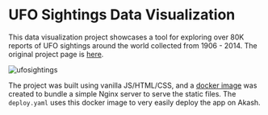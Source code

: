 # UFO Sightings Data Visualization

This data visualization project showcases a tool for exploring over 80K reports of UFO sightings around the world collected from 1906 - 2014. The original project page is [here](https://github.com/wlouie1/UFO-Sightings). 

![ufosightings](https://raw.githubusercontent.com/wlouie1/UFO-Sightings/master/resources/images/a4ufo_small.gif)

The project was built using vanilla JS/HTML/CSS, and a [docker image](https://hub.docker.com/r/wlouie1/ufo-data-vis) was created to bundle a simple Nginx server to serve the static files. The `deploy.yaml` uses this docker image to very easily deploy the app on Akash.
